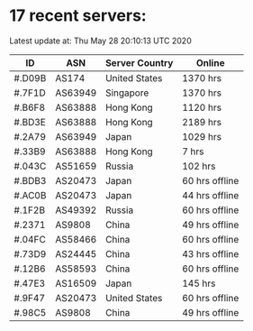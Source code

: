 # 17 recent servers:

Latest update at: Thu May 28 20:10:13 UTC 2020

| ID | ASN | Server Country | Online |
| -- | --- | -------------- | ------ |
| #.D09B | AS174 | United States | 1370 hrs |
| #.7F1D | AS63949 | Singapore | 1370 hrs |
| #.B6F8 | AS63888 | Hong Kong | 1120 hrs |
| #.BD3E | AS63888 | Hong Kong | 2189 hrs |
| #.2A79 | AS63949 | Japan | 1029 hrs |
| #.33B9 | AS63888 | Hong Kong | 7 hrs |
| #.043C | AS51659 | Russia | 102 hrs |
| #.BDB3 | AS20473 | Japan | 60 hrs offline |
| #.AC0B | AS20473 | Japan | 44 hrs offline |
| #.1F2B | AS49392 | Russia | 60 hrs offline |
| #.2371 | AS9808 | China | 49 hrs offline |
| #.04FC | AS58466 | China | 60 hrs offline |
| #.73D9 | AS24445 | China | 43 hrs offline |
| #.12B6 | AS58593 | China | 60 hrs offline |
| #.47E3 | AS16509 | Japan | 145 hrs |
| #.9F47 | AS20473 | United States | 60 hrs offline |
| #.98C5 | AS9808 | China | 49 hrs offline |

